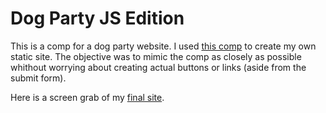 # Dog Party JS Edition

This is a comp for a dog party website. I used [this comp](http://frontend.turing.io/assets/images/dog-party-js-edition.jpg) to create my own static site. The objective was to mimic the comp as closely as possible whithout worrying about creating actual buttons or links (aside from the submit form).

Here is a screen grab of my [final site](https://rumizen.github.io/dog-party/).